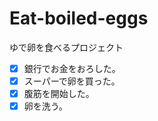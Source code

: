 # Eat-boiled-eggs
ゆで卵を食べるプロジェクト
- [x] 銀行でお金をおろした。
- [x] スーパーで卵を買った。 
- [x] 腹筋を開始した。  
- [x] 卵を洗う。  
